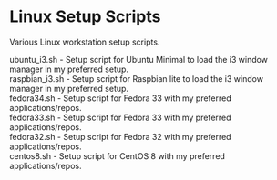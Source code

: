 # Linux Setup Scripts
Various Linux workstation setup scripts.

ubuntu_i3.sh - Setup script for Ubuntu Minimal to load the i3 window manager in my preferred setup.  
raspbian_i3.sh - Setup script for Raspbian lite to load the i3 window manager in my preferred setup.  
fedora34.sh - Setup script for Fedora 33 with my preferred applications/repos.  
fedora33.sh - Setup script for Fedora 33 with my preferred applications/repos.  
fedora32.sh - Setup script for Fedora 32 with my preferred applications/repos.  
centos8.sh - Setup script for CentOS 8 with my preferred applications/repos.
